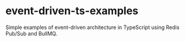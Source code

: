 # event-driven-ts-examples
Simple examples of event-driven architecture in TypeScript using Redis Pub/Sub and BullMQ.
